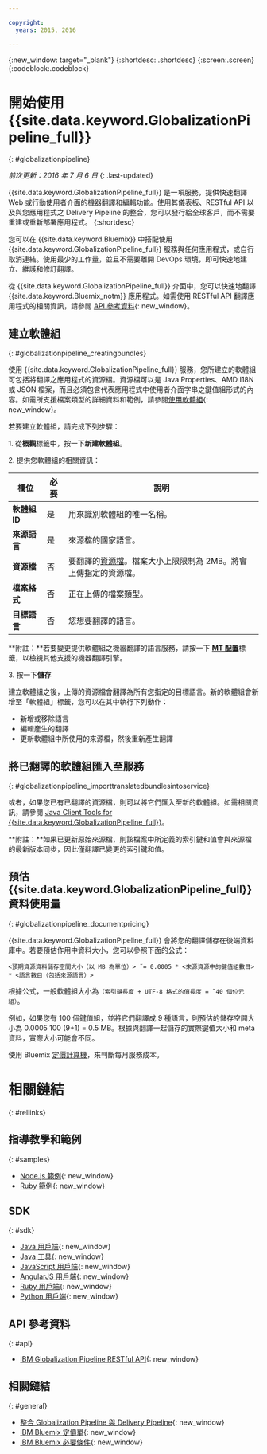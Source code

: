 ```yaml
---

copyright:
  years: 2015, 2016

---
```


{:new_window: target="_blank"}
{:shortdesc: .shortdesc}
{:screen:.screen}
{:codeblock:.codeblock}


# 開始使用 {{site.data.keyword.GlobalizationPipeline_full}}
{: #globalizationpipeline}

*前次更新：2016 年 7 月 6 日*
{: .last-updated}

{{site.data.keyword.GlobalizationPipeline_full}} 是一項服務，提供快速翻譯 Web 或行動使用者介面的機器翻譯和編輯功能。使用其儀表板、RESTful API 以及與您應用程式之 Delivery Pipeline 的整合，您可以發行給全球客戶，而不需要重建或重新部署應用程式。
{:shortdesc}

您可以在 {{site.data.keyword.Bluemix}} 中搭配使用 {{site.data.keyword.GlobalizationPipeline_full}} 服務與任何應用程式，或自行取消連結。使用最少的工作量，並且不需要離開 DevOps 環境，即可快速地建立、維護和修訂翻譯。

從 {{site.data.keyword.GlobalizationPipeline_full}} 介面中，您可以快速地翻譯 {{site.data.keyword.Bluemix_notm}} 應用程式。如需使用 RESTful API 翻譯應用程式的相關資訊，請參閱 [API 參考資料](https://gp-rest.ng.bluemix.net/translate/swagger/index.html){: new_window}。 


## 建立軟體組
{: #globalizationpipeline_creatingbundles}

使用 {{site.data.keyword.GlobalizationPipeline_full}} 服務，您所建立的軟體組可包括將翻譯之應用程式的資源檔。資源檔可以是 Java Properties、AMD I18N 或 JSON 檔案，而且必須包含代表應用程式中使用者介面字串之鍵值組形式的內容。如需所支援檔案類型的詳細資料和範例，請參閱[使用軟體組](./bundles.html){: new_window}。

若要建立軟體組，請完成下列步驟：

1\. 從**概觀**標籤中，按一下**新建軟體組**。

2\. 提供您軟體組的相關資訊：

| 欄位 | 必要| 說明|
|-------|---------|------------|
| **軟體組 ID** | 是 | 用來識別軟體組的唯一名稱。 |
| **來源語言** | 是 | 來源檔的國家語言。 |
| **資源檔** | 否 | 要翻譯的[資源檔](bundles.html#globalizationpipeline_workingwithbundles)。檔案大小上限限制為 2MB。將會上傳指定的資源檔。  |
| **檔案格式** | 否 | 正在上傳的檔案類型。 |
| **目標語言** | 否 | 您想要翻譯的語言。 |

**附註：**若要變更提供軟體組之機器翻譯的語言服務，請按一下 [**MT 配置**](./managing_translations.html#globalizationpipeline_service_to_service)標籤，以檢視其他支援的機器翻譯引擎。

3\. 按一下**儲存**

建立軟體組之後，上傳的資源檔會翻譯為所有您指定的目標語言。新的軟體組會新增至「軟體組」標籤，您可以在其中執行下列動作：

* 新增或移除語言
* 編輯產生的翻譯
* 更新軟體組中所使用的來源檔，然後重新產生翻譯

## 將已翻譯的軟體組匯入至服務
{: #globalizationpipeline_importtranslatedbundlesintoservice}

或者，如果您已有已翻譯的資源檔，則可以將它們匯入至新的軟體組。如需相關資訊，請參閱 [Java Client Tools for {{site.data.keyword.GlobalizationPipeline_full}}](https://github.com/IBM-Bluemix/gp-java-tools)。

**附註：**如果已更新原始來源檔，則該檔案中所定義的索引鍵和值會與來源檔的最新版本同步，因此僅翻譯已變更的索引鍵和值。

## 預估 {{site.data.keyword.GlobalizationPipeline_full}} 資料使用量
{: #globalizationpipeline_documentpricing}

{{site.data.keyword.GlobalizationPipeline_full}} 會將您的翻譯儲存在後端資料庫中。若要預估作用中資料大小，您可以參照下面的公式：

`<預期資源資料儲存空間大小（以 MB 為單位）> ˜= 0.0005 * <來源資源中的鍵值組數目> * <語言數目（包括來源語言）>`

根據公式，一般軟體組大小為`（索引鍵長度 + UTF-8 格式的值長度 = ˜40 個位元組）`。

例如，如果您有 100 個鍵值組，並將它們翻譯成 9 種語言，則預估的儲存空間大小為 0.0005 100 (9+1) = 0.5 MB。根據與翻譯一起儲存的實際鍵值大小和 meta 資料，實際大小可能會不同。

使用 Bluemix [定價計算機](https://console.ng.bluemix.net/?direct=classic/#/pricing/cloudOEPaneId=pricing&paneId=pricingSheet&orgGuid=127a45f4-4461-4d5b-a26b-6dc2fdd1a3a2&spaceGuid=208fb1ff-413b-4fd9-9615-e8226062d0f3)，來判斷每月服務成本。


# 相關鏈結
{: #rellinks}
## 指導教學和範例
{: #samples}

* [Node.js 範例](https://github.com/IBM-Bluemix/gp-nodejs-sample){: new_window}
* [Ruby 範例](https://github.com/IBM-Bluemix/gp-ruby-sample){: new_window}

## SDK
{: #sdk}

* [Java 用戶端](https://github.com/IBM-Bluemix/gp-java-client){: new_window}
* [Java 工具](https://github.com/IBM-Bluemix/gp-java-tools){: new_window}
* [JavaScript 用戶端](https://github.com/IBM-Bluemix/gp-js-client){: new_window}
* [AngularJS 用戶端](https://github.com/IBM-Bluemix/gp-angular-client){: new_window}
* [Ruby 用戶端](https://github.com/IBM-Bluemix/gp-ruby-client){: new_window}
* [Python 用戶端](https://github.com/IBM-Bluemix/gp-python-client){: new_window}

## API 參考資料
{: #api}

* [IBM Globalization Pipeline RESTful API](https://gp-rest.ng.bluemix.net/translate/swagger/index.html){: new_window}

## 相關鏈結
{: #general}

* [整合 Globalization Pipeline 與 Delivery Pipeline](https://hub.jazz.net/docs/deploy_ext/#globalize){: new_window}
* [IBM Bluemix 定價單](https://www.ng.bluemix.net/#/pricing){: new_window}
* [IBM Bluemix 必要條件](https://developer.ibm.com/bluemix/support/#prereqs){: new_window}
